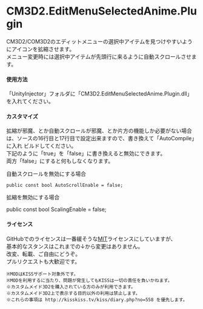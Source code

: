 # CM3D2.EditMenuSelectedAnime.Plugin
CM3D2/COM3D2のエディットメニューの選択中アイテムを見つけやすいようにアイコンを拡縮させます。  
メニュー変更時には選択中アイテムが先頭行に来るように自動スクロールさせます。  

#### 使用方法
「UnityInjector」フォルダに「CM3D2.EditMenuSelectedAnime.Plugin.dll」を入れてください。  

#### カスタマイズ
拡縮が邪魔、とか自動スクロールが邪魔、とか片方の機能しか必要がない場合は、ソースの16行目と17行目で設定出来ますので、書き換えて「AutoCompile」に入れ
ビルドしてください。  
下記のように「true」を「false」に書き換えると無効にできます。  
両方「false」にすると何もしなくなります。  

自動スクロールを無効にする場合

    public const bool AutoScrollEnable = false;

拡縮を無効にする場合

public const bool ScalingEnable = false;

#### ライセンス
GitHubでのライセンスは一番緩そうな[MIT](https://github.com/Soul-chan/CM3D2.EditMenuSelectedAnime.Plugin/blob/master/LICENSE)ライセンスにしていますが、  
基本的なスタンスはこれまでの↓から変更はありません。  
改変、転載、ご自由にどうぞ。  
プルリクエストも大歓迎です。  

    ※MODはKISSサポート対象外です。
    ※MODを利用するに当たり、問題が発生してもKISSは一切の責任を負いかねます。
    ※カスタムメイド3D2を購入されている方のみが利用できます。
    ※カスタムメイド3D2上で表示する目的以外の利用は禁止します。
    ※これらの事項は http://kisskiss.tv/kiss/diary.php?no=558 を優先します。
